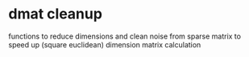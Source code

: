 # dmat cleanup
 functions to reduce dimensions and clean noise from sparse matrix to speed up (square euclidean) dimension matrix calculation
